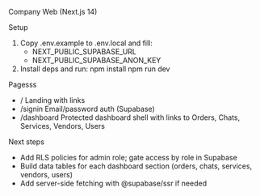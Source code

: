 Company Web (Next.js 14)

Setup

1) Copy .env.example to .env.local and fill:
   - NEXT_PUBLIC_SUPABASE_URL
   - NEXT_PUBLIC_SUPABASE_ANON_KEY
2) Install deps and run:
   npm install
   npm run dev

Pagesss

- /           Landing with links
- /signin     Email/password auth (Supabase)
- /dashboard  Protected dashboard shell with links to Orders, Chats, Services, Vendors, Users

Next steps

- Add RLS policies for admin role; gate access by role in Supabase
- Build data tables for each dashboard section (orders, chats, services, vendors, users)
- Add server-side fetching with @supabase/ssr if needed
